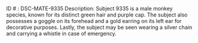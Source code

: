 ID # : DSC-MATE-9335
Description: Subject 9335 is a male monkey species, known for its distinct green hair and purple cap. The subject also possesses a goggle on its forehead and a gold earring on its left ear for decorative purposes. Lastly, the subject may be seen wearing a silver chain and carrying a whistle in case of emergency.